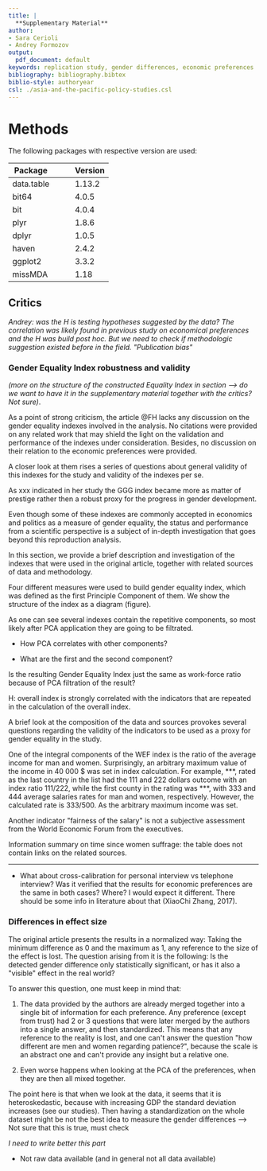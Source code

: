 ```yaml
---
title: |
  **Supplementary Material**
author: 
- Sara Cerioli
- Andrey Formozov
output:
  pdf_document: default
keywords: replication study, gender differences, economic preferences
bibliography: bibliography.bibtex
biblio-style: authoryear
csl: ./asia-and-the-pacific-policy-studies.csl
---
```


# Methods

The following packages with respective version are used:

|Package | $\quad$ | Version |
--- | --- | ---
| data.table | | 1.13.2 |
| bit64 | | 4.0.5 |
| bit | | 4.0.4 |
| plyr | | 1.8.6 |
| dplyr | | 1.0.5 |
| haven | | 2.4.2 |
| ggplot2 | | 3.3.2 |
| missMDA | | 1.18 |


## Critics

<!--
> Social environment is associated with gene regulatory variation in the rhesus macaque immune system

https://link.springer.com/article/10.1007/s11199-019-01097-x
!-->


*Andrey: was the H is testing hypotheses suggested by the data? The correlation was likely found in previous study on economical preferences and the H was build post hoc. But we need to check if methodologic suggestion existed before in the field. "Publication bias"*

### Gender Equality Index robustness and validity

*(more on the structure of the constructed Equality Index in section --> do we want to have it in the supplementary material together with the critics? Not sure)*. 

As a point of strong criticism, the article @FH lacks any discussion on the gender equality indexes involved in the analysis. No citations were provided on any related work that may shield the light on the validation and performance of the indexes under consideration. Besides, no discussion on their relation to the economic preferences were provided.

A closer look at them rises a series of questions about general validity of this indexes for the study and validity of the indexes per se.

As xxx indicated in her study the GGG index became more as matter of prestige rather then a robust proxy for the progress in gender development.



Even though some of these indexes are commonly accepted in economics and politics as a measure of gender equality, the status and performance from a scientific perspective is a subject of in-depth investigation that goes beyond this reproduction analysis.

In this section, we provide a brief description and investigation of the indexes that were used in the original article, together with related sources of data and methodology.

Four different measures were used to build gender equality index, which was defined as the first Principle Component of them. We show the structure of the index as a diagram (figure).

As one can see several indexes contain the repetitive components, so most likely after PCA application they are going to be filtrated.

- How PCA correlates with other components?

- What are the first and the second component?

Is the resulting Gender Equality Index just the same as work-force ratio because of PCA filtration of the result?

H: overall index is strongly correlated with the indicators that are repeated in the calculation of the overall index.

A brief look at the composition of the data and sources provokes several questions regarding the validity of the indicators to be used as a proxy for gender equality in the study.

One of the integral components of the WEF index is the ratio of the average income for man and women. Surprisingly, an arbitrary maximum value of the income in 40 000 $ was set in index calculation. For example, ***, rated as the last country in the list had the 111 and 222 dollars outcome with an index ratio 111/222, while the first county in the rating was ***, with 333 and 444 average salaries rates for man and women, respectively. However, the calculated rate is 333/500. As the arbitrary maximum income was set. 

Another indicator "fairness of the salary" is not a subjective assessment from the World Economic Forum from the executives.

Information summary on time since women suffrage: the table does not contain links on the related sources.

---

- What about cross-calibration for personal interview vs telephone interview? Was it verified that the results for economic preferences are the same in both cases? Where? I would expect it different. There should be some info in literature about that (XiaoChi Zhang, 2017).

### Differences in effect size

The original article presents the results in a normalized way: Taking the minimum difference as 0 and the maximum as 1, any reference to the size of the effect is lost. The question arising from it is the following: Is the detected gender difference only statistically significant, or has it also a "visible" effect in the real world? 

To answer this question, one must keep in mind that:

1. The data provided by the authors are already merged together into a single bit of information for each preference. Any preference (except from trust) had 2 or 3 questions that were later merged by the authors into a single answer, and then standardized. This means that any reference to the reality is lost, and one can't answer the question "how different are men and women regarding patience?", because the scale is an abstract one and can't provide any insight but a relative one.

2. Even worse happens when looking at the PCA of the preferences, when they are then all mixed together.

The point here is that when we look at the data, it seems that it is heteroskedastic, because with increasing GDP the standard deviation increases (see our studies). Then having a standardization on the whole dataset might be not the best idea to measure the gender differences --> Not sure that this is true, must check

*I need to write better this part*

- Not raw data available (and in general not all data available)

